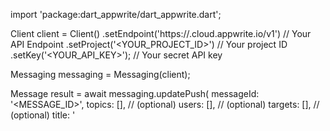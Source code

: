 import 'package:dart_appwrite/dart_appwrite.dart';

Client client = Client()
    .setEndpoint('https://<REGION>.cloud.appwrite.io/v1') // Your API Endpoint
    .setProject('<YOUR_PROJECT_ID>') // Your project ID
    .setKey('<YOUR_API_KEY>'); // Your secret API key

Messaging messaging = Messaging(client);

Message result = await messaging.updatePush(
    messageId: '<MESSAGE_ID>',
    topics: [], // (optional)
    users: [], // (optional)
    targets: [], // (optional)
    title: '<TITLE>', // (optional)
    body: '<BODY>', // (optional)
    data: {}, // (optional)
    action: '<ACTION>', // (optional)
    image: '[ID1:ID2]', // (optional)
    icon: '<ICON>', // (optional)
    sound: '<SOUND>', // (optional)
    color: '<COLOR>', // (optional)
    tag: '<TAG>', // (optional)
    badge: 0, // (optional)
    draft: false, // (optional)
    scheduledAt: '', // (optional)
);
